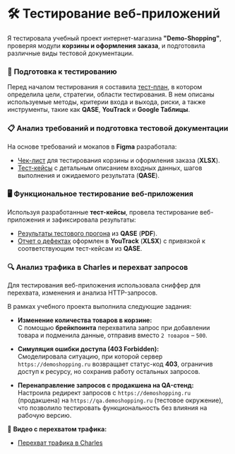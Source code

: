 # 🛠️ Тестирование веб-приложений

Я тестировала учебный проект интернет-магазина **"Demo-Shopping"**, проверяя модули **корзины и оформления заказа**, и подготовила различные виды тестовой документации.  

### 📑 **Подготовка к тестированию**  
Перед началом тестирования я составила [тест-план](https://docs.google.com/spreadsheets/d/1d3BNFJzmCWb3U9VvY_Qc0o1JMRZNb7g_VA8PveEcWwc/edit?gid=0#gid=0), в котором определила цели, стратегии, области тестирования. В нем описаны используемые методы, критерии входа и выхода, риски, а также инструменты, такие как **QASE**, **YouTrack** и **Google Таблицы**.

### 📋 **Анализ требований и подготовка тестовой документации**  
На основе требований и мокапов в **Figma** разработала:  
- [Чек-лист](https://docs.google.com/spreadsheets/d/1HWCAn-0wft0OWELoLrCiul5QtzrRv8eBwV19X7dYfbk/edit?gid=2062522934#gid=2062522934) для тестирования корзины и оформления заказа (**XLSX**).  
- [Тест-кейсы](https://github.com/TaranenkoNatalia/web/blob/main/%D0%A2%D0%B5%D1%81%D1%82-%D0%BA%D0%B5%D0%B9%D1%81%D1%8B%20%D0%B4%D0%BB%D1%8F%20%D1%82%D0%B5%D1%81%D1%82%D0%B8%D1%80%D0%BE%D0%B2%D0%B0%D0%BD%D0%B8%D1%8F%20%D0%BA%D0%BE%D1%80%D0%B7%D0%B8%D0%BD%D1%8B%2C%20%D0%BE%D1%84%D0%BE%D1%80%D0%BC%D0%BB%D0%B5%D0%BD%D0%B8%D1%8F%20%D0%B7%D0%B0%D0%BA%D0%B0%D0%B7%D0%B0.pdf) с детальным описанием входных данных, шагов выполнения и ожидаемого результата (**QASE**).  

### 🖥 **Функциональное тестирование веб-приложения**  
Используя разработанные **тест-кейсы**, провела тестирование веб-приложения и зафиксировала результаты:  
- [Результаты тестового прогона](https://github.com/TaranenkoNatalia/web/blob/main/%D0%A0%D0%B5%D0%B7%D1%83%D0%BB%D1%8C%D1%82%D0%B0%D1%82%D1%8B%20%D1%82%D0%B5%D1%81%D1%82%D0%BE%D0%B2%D0%BE%D0%B3%D0%BE%20%D0%BF%D1%80%D0%BE%D0%B3%D0%BE%D0%BD%D0%B0%20%D1%82%D0%B5%D1%81%D1%82-%D0%BA%D0%B5%D0%B9%D1%81%D0%BE%D0%B2.pdf) из **QASE** (**PDF**).  
- [Отчет о дефектах](https://github.com/TaranenkoNatalia/web/blob/main/%D0%9E%D1%82%D1%87%D0%B5%D1%82%20%D0%BE%20%D0%B4%D0%B5%D1%84%D0%B5%D0%BA%D1%82%D0%B0%D1%85%20%D0%BA%D0%BE%D1%80%D0%B7%D0%B8%D0%BD%D1%8B%2C%20%D0%BE%D1%84%D0%BE%D1%80%D0%BC%D0%BB%D0%B5%D0%BD%D0%B8%D1%8F%20%D0%B7%D0%B0%D0%BA%D0%B0%D0%B7%D0%B0.xlsx) оформлен в **YouTrack** (**XLSX**) с привязкой к соответствующим тест-кейсам из **QASE**.

### 🔍 **Анализ трафика в Charles и перехват запросов**  

Для тестирования веб-приложения использовала сниффер для перехвата, изменения и анализа HTTP-запросов.  

В рамках учебного проекта выполнила следующие задания:  
- **Изменение количества товаров в корзине:**  
С помощью **брейкпоинта** перехватила запрос при добавлении товара и подменила данные, отправив вместо `2 товаров` – `500`.  
- **Симуляция ошибки доступа (403 Forbidden):**  
  Смоделировала ситуацию, при которой сервер `https://demoshopping.ru` возвращает статус-код **403**, ограничив доступ к ресурсу, но сохранив работу остальных запросов.  

- **Перенаправление запросов с продакшена на QA-стенд:**  
  Настроила редирект запросов с `https://demoshopping.ru` (продакшена) на `https://qa.demoshopping.ru` (тестовое окружение), что позволило тестировать функциональность без влияния на рабочую версию.

🎥 **Видео с перехватом трафика:** 
- [Перехват трафика в Charles](https://github.com/TaranenkoNatalia/web/blob/main/%D0%9F%D0%B5%D1%80%D0%B5%D1%85%D0%B2%D0%B0%D1%82%20%D1%82%D1%80%D0%B0%D1%84%D0%B8%D0%BA%D0%B0%20%D0%B2%20Charles.mp4)
